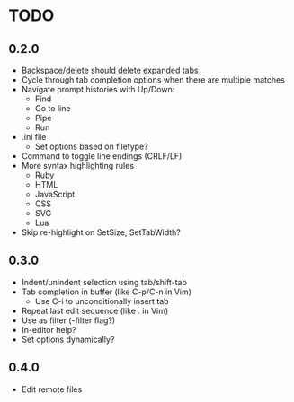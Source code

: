 TODO
====

0.2.0
-----
- Backspace/delete should delete expanded tabs
- Cycle through tab completion options when there are multiple matches
- Navigate prompt histories with Up/Down:
	- Find
	- Go to line
	- Pipe
	- Run
- .ini file
	- Set options based on filetype?
- Command to toggle line endings (CRLF/LF)
- More syntax highlighting rules
	- Ruby
	- HTML
	- JavaScript
	- CSS
	- SVG
	- Lua
- Skip re-highlight on SetSize, SetTabWidth?

0.3.0
-----
- Indent/unindent selection using tab/shift-tab
- Tab completion in buffer (like C-p/C-n in Vim)
	- Use C-i to unconditionally insert tab
- Repeat last edit sequence (like . in Vim)
- Use as filter (-filter flag?)
- In-editor help?
- Set options dynamically?

0.4.0
-----
- Edit remote files
